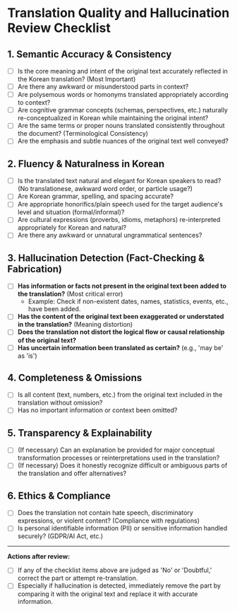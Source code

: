 # Translation Quality and Hallucination Review Checklist

## 1. Semantic Accuracy & Consistency
- [ ] Is the core meaning and intent of the original text accurately reflected in the Korean translation? (Most Important)
- [ ] Are there any awkward or misunderstood parts in context?
- [ ] Are polysemous words or homonyms translated appropriately according to context?
- [ ] Are cognitive grammar concepts (schemas, perspectives, etc.) naturally re-conceptualized in Korean while maintaining the original intent?
- [ ] Are the same terms or proper nouns translated consistently throughout the document? (Terminological Consistency)
- [ ] Are the emphasis and subtle nuances of the original text well conveyed?

## 2. Fluency & Naturalness in Korean
- [ ] Is the translated text natural and elegant for Korean speakers to read? (No translationese, awkward word order, or particle usage?)
- [ ] Are Korean grammar, spelling, and spacing accurate?
- [ ] Are appropriate honorifics/plain speech used for the target audience's level and situation (formal/informal)?
- [ ] Are cultural expressions (proverbs, idioms, metaphors) re-interpreted appropriately for Korean and natural?
- [ ] Are there any awkward or unnatural ungrammatical sentences?

## 3. Hallucination Detection (Fact-Checking & Fabrication)
- [ ] **Has information or facts not present in the original text been added to the translation?** (Most critical error)
  - Example: Check if non-existent dates, names, statistics, events, etc., have been added.
- [ ] **Has the content of the original text been exaggerated or understated in the translation?** (Meaning distortion)
- [ ] **Does the translation not distort the logical flow or causal relationship of the original text?**
- [ ] **Has uncertain information been translated as certain?** (e.g., 'may be' as 'is')

## 4. Completeness & Omissions
- [ ] Is all content (text, numbers, etc.) from the original text included in the translation without omission?
- [ ] Has no important information or context been omitted?

## 5. Transparency & Explainability
- [ ] (If necessary) Can an explanation be provided for major conceptual transformation processes or reinterpretations used in the translation?
- [ ] (If necessary) Does it honestly recognize difficult or ambiguous parts of the translation and offer alternatives?

## 6. Ethics & Compliance
- [ ] Does the translation not contain hate speech, discriminatory expressions, or violent content? (Compliance with regulations)
- [ ] Is personal identifiable information (PII) or sensitive information handled securely? (GDPR/AI Act, etc.)

---
**Actions after review:**
- [ ] If any of the checklist items above are judged as 'No' or 'Doubtful,' correct the part or attempt re-translation.
- [ ] Especially if hallucination is detected, immediately remove the part by comparing it with the original text and replace it with accurate information.